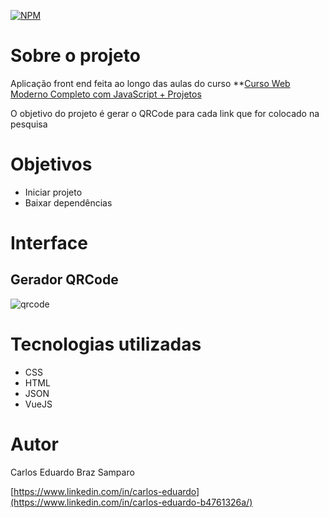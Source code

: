 [![NPM](https://img.shields.io/npm/l/react)](https://github.com/cadusamparo/Gerador-de-qrcode/blob/main/LICENSE)

# Sobre o projeto

Aplicação front end feita ao longo das aulas do curso **[Curso Web Moderno Completo com JavaScript + Projetos](https://www.udemy.com/course/curso-web/)

O objetivo do projeto é gerar o QRCode para cada link que for colocado na pesquisa

# Objetivos

- Iniciar projeto
- Baixar dependências

# Interface

## Gerador QRCode

![qrcode](https://github.com/cadusamparo/Gerador-de-qrcode/assets/128712778/7324e1ed-67eb-4fad-9b84-0ee2afccdd56)

# Tecnologias utilizadas
- CSS
- HTML
- JSON
- VueJS

# Autor
Carlos Eduardo Braz Samparo

[https://www.linkedin.com/in/carlos-eduardo](https://www.linkedin.com/in/carlos-eduardo-b4761326a/)
